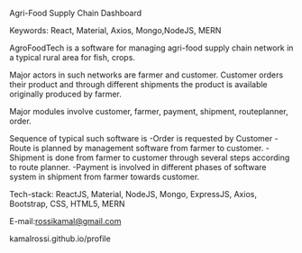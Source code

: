 Agri-Food Supply Chain Dashboard



Keywords: React, Material, Axios, Mongo,NodeJS, MERN


AgroFoodTech is a software for managing
agri-food supply chain network 
in a typical rural area for fish, crops.



Major actors in such networks are farmer and customer.
Customer orders their product and through different
shipments the product is available originally produced by
farmer.


Major modules involve customer, farmer, payment, shipment, routeplanner, order.



Sequence of typical such software is
-Order is requested by Customer 
-Route is planned by management software from farmer to customer.
-Shipment is done from farmer to customer through several steps according to route planner.
-Payment is involved in different phases of software system in shipment from farmer towards customer.



Tech-stack: ReactJS, Material, NodeJS, Mongo, ExpressJS, Axios, Bootstrap, CSS, HTML5, MERN



E-mail:rossikamal@gmail.com



kamalrossi.github.io/profile
